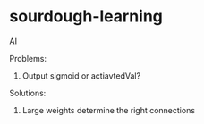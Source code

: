 # sourdough-learning
AI

Problems:
1. Output sigmoid or actiavtedVal?

Solutions:
1. Large weights determine the right connections